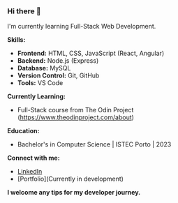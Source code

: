 ### Hi there 👋

I'm currently learning Full-Stack Web Development.

**Skills:**
- **Frontend:** HTML, CSS, JavaScript (React, Angular)
- **Backend:** Node.js (Express)
- **Database:** MySQL
- **Version Control:** Git, GitHub
- **Tools:** VS Code

**Currently Learning:**
- Full-Stack course from The Odin Project (https://www.theodinproject.com/about)

**Education:**
- Bachelor's in Computer Science | ISTEC Porto | 2023

**Connect with me:**
- [LinkedIn](https://www.linkedin.com/in/marcosbneves/)
- [Portfolio](Currently in development)

**I welcome any tips for my developer journey.**

<!--
**MarcosBN17/MarcosBN17** is a ✨ _special_ ✨ repository because its `README.md` (this file) appears on your GitHub profile.

Here are some ideas to get you started:

- 🔭 I’m currently working on ...
- 🌱 I’m currently learning ...
- 👯 I’m looking to collaborate on ...
- 🤔 I’m looking for help with ...
- 💬 Ask me about ...
- 📫 How to reach me: ...
- 😄 Pronouns: ...
- ⚡ Fun fact: ...
-->
